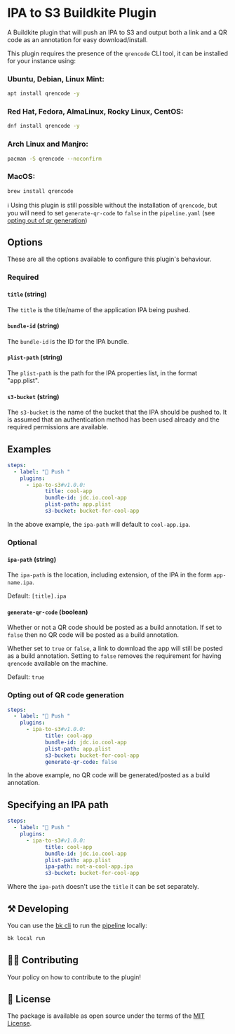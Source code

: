 # IPA to S3 Buildkite Plugin

A Buildkite plugin that will push an IPA to S3 and output both a link and a QR code as an annotation for easy download/install.

This plugin requires the presence of the `qrencode` CLI tool, it can be installed for your instance using:

### Ubuntu, Debian, Linux Mint:
```sh
apt install qrencode -y
```

### Red Hat, Fedora, AlmaLinux, Rocky Linux, CentOS:
```sh
dnf install qrencode -y
```

### Arch Linux and Manjro:
```sh
pacman -S qrencode --noconfirm
```

### MacOS:
```sh
brew install qrencode
```

ℹ️ Using this plugin is still possible without the installation of `qrencode`, but you will need to set `generate-qr-code` to `false` in the `pipeline.yaml` (see [opting out of qr generation](https://github.com/mcncl/ipa-to-s3-buildkite-plugin?tab=readme-ov-file#opting-out-of-qr-code-generation))

## Options

These are all the options available to configure this plugin's behaviour.

### Required

#### `title` (string)

The `title` is the title/name of the application IPA being pushed.

#### `bundle-id` (string)

The `bundle-id` is the ID for the IPA bundle.

#### `plist-path` (string)

The `plist-path` is the path for the IPA properties list, in the format "app.plist".

#### `s3-bucket` (string)

The `s3-bucket` is the name of the bucket that the IPA should be pushed to. It is assumed that an authentication method has been used already and the required permissions are available.

## Examples

```yaml
steps:
  - label: "🚀 Push "
    plugins:
      - ipa-to-s3#v1.0.0:
            title: cool-app
            bundle-id: jdc.io.cool-app
            plist-path: app.plist
            s3-bucket: bucket-for-cool-app
```

In the above example, the `ipa-path` will default to `cool-app.ipa`.

### Optional

#### `ipa-path` (string)

The `ipa-path` is the location, including extension, of the IPA in the form `app-name.ipa`.

Default: `[title].ipa`

#### `generate-qr-code` (boolean)

Whether or not a QR code should be posted as a build annotation. If set to `false` then no QR code will be posted as a build annotation.

Whether set to `true` or `false`, a link to download the app will still be posted as a build annotation. Setting to `false` removes the requirement for having `qrencode` available on the machine.

Default: `true`

### Opting out of QR code generation

```yaml
steps:
  - label: "🚀 Push "
    plugins:
      - ipa-to-s3#v1.0.0:
            title: cool-app
            bundle-id: jdc.io.cool-app
            plist-path: app.plist
            s3-bucket: bucket-for-cool-app
            generate-qr-code: false
```

In the above example, no QR code will be generated/posted as a build annotation.

## Specifying an IPA path

```yaml
steps:
  - label: "🚀 Push "
    plugins:
      - ipa-to-s3#v1.0.0:
            title: cool-app
            bundle-id: jdc.io.cool-app
            plist-path: app.plist
            ipa-path: not-a-cool-app.ipa
            s3-bucket: bucket-for-cool-app
```

Where the `ipa-path` doesn't use the `title` it can be set separately. 

## ⚒ Developing

You can use the [bk cli](https://github.com/buildkite/cli) to run the [pipeline](.buildkite/pipeline.yml) locally:

```bash
bk local run
```

## 👩‍💻 Contributing

Your policy on how to contribute to the plugin!

## 📜 License

The package is available as open source under the terms of the [MIT License](https://opensource.org/licenses/MIT).
